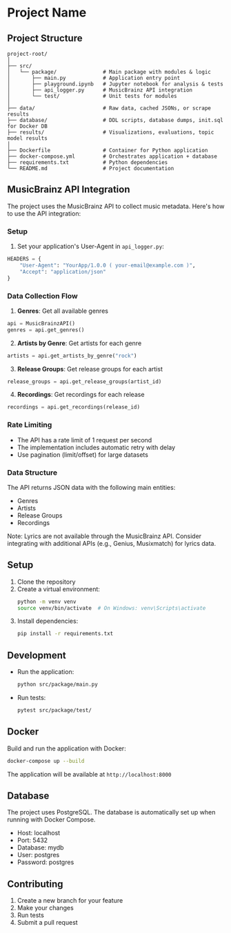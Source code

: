 # Project Name

## Project Structure
```
project-root/
│
├── src/
│   └── package/               # Main package with modules & logic
│       ├── main.py            # Application entry point
│       ├── playground.ipynb   # Jupyter notebook for analysis & tests
│       ├── api_logger.py      # MusicBrainz API integration
│       └── test/              # Unit tests for modules
│
├── data/                      # Raw data, cached JSONs, or scrape results
├── database/                  # DDL scripts, database dumps, init.sql for Docker DB
├── results/                   # Visualizations, evaluations, topic model results
│
├── Dockerfile                 # Container for Python application
├── docker-compose.yml         # Orchestrates application + database
├── requirements.txt           # Python dependencies
└── README.md                  # Project documentation
```

## MusicBrainz API Integration

The project uses the MusicBrainz API to collect music metadata. Here's how to use the API integration:

### Setup
1. Set your application's User-Agent in `api_logger.py`:
```python
HEADERS = {
    "User-Agent": "YourApp/1.0.0 ( your-email@example.com )",
    "Accept": "application/json"
}
```

### Data Collection Flow
1. **Genres**: Get all available genres
```python
api = MusicBrainzAPI()
genres = api.get_genres()
```

2. **Artists by Genre**: Get artists for each genre
```python
artists = api.get_artists_by_genre("rock")
```

3. **Release Groups**: Get release groups for each artist
```python
release_groups = api.get_release_groups(artist_id)
```

4. **Recordings**: Get recordings for each release
```python
recordings = api.get_recordings(release_id)
```

### Rate Limiting
- The API has a rate limit of 1 request per second
- The implementation includes automatic retry with delay
- Use pagination (limit/offset) for large datasets

### Data Structure
The API returns JSON data with the following main entities:
- Genres
- Artists
- Release Groups
- Recordings

Note: Lyrics are not available through the MusicBrainz API. Consider integrating with additional APIs (e.g., Genius, Musixmatch) for lyrics data.

## Setup

1. Clone the repository
2. Create a virtual environment:
   ```bash
   python -m venv venv
   source venv/bin/activate  # On Windows: venv\Scripts\activate
   ```
3. Install dependencies:
   ```bash
   pip install -r requirements.txt
   ```

## Development

- Run the application:
  ```bash
  python src/package/main.py
  ```

- Run tests:
  ```bash
  pytest src/package/test/
  ```

## Docker

Build and run the application with Docker:
```bash
docker-compose up --build
```

The application will be available at `http://localhost:8000`

## Database

The project uses PostgreSQL. The database is automatically set up when running with Docker Compose.

- Host: localhost
- Port: 5432
- Database: mydb
- User: postgres
- Password: postgres

## Contributing

1. Create a new branch for your feature
2. Make your changes
3. Run tests
4. Submit a pull request
